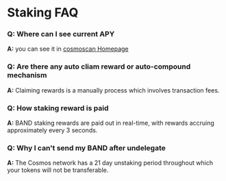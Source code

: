 # Staking FAQ

### Q: Where can I see current APY

**A:** you can see it in [cosmoscan Homepage](https://www.cosmoscan.io/)

### Q: Are there any auto cliam reward or auto-compound mechanism

**A:** Claiming rewards is a manually process which involves transaction fees.

### Q: How staking reward is paid

**A:** BAND staking rewards are paid out in real-time, with rewards accruing approximately every 3 seconds.

### Q: Why I can't send my BAND after undelegate

**A:** The Cosmos network has a 21 day unstaking period throughout which your tokens will not be transferable.
